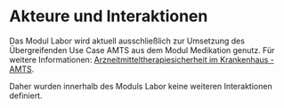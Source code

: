 # Akteure und Interaktionen

Das Modul Labor wird aktuell ausschließlich zur Umsetzung des Übergreifenden Use Case AMTS aus dem Modul Medikation genutz.
Für weitere Informationen: [Arzneitmitteltherapiesicherheit im Krankenhaus - AMTS](https://simplifier.net/guide/isik-medikation-v4/ImplementationGuide-markdown-UebergreifendeUseCases-AMTS?version=current).

Daher wurden innerhalb des Moduls Labor keine weiteren Interaktionen definiert.